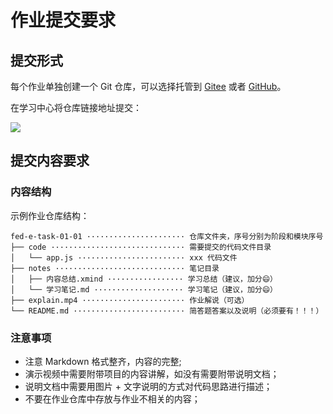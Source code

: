 # 作业提交要求

## 提交形式

每个作业单独创建一个 Git 仓库，可以选择托管到 [Gitee](https://gitee.com) 或者 [GitHub](https://github.com)。

在学习中心将仓库链接地址提交：

![](https://images.gitee.com/uploads/images/2020/0608/141842_73c77860_66159.png)

## 提交内容要求

### 内容结构

示例作业仓库结构：

```text
fed-e-task-01-01 ······················ 仓库文件夹，序号分别为阶段和模块序号
├── code ······························ 需要提交的代码文件目录
│   └── app.js ························ xxx 代码文件
├── notes ····························· 笔记目录
│   ├── 内容总结.xmind ················· 学习总结（建议，加分😄）
│   └── 学习笔记.md ···················· 学习笔记（建议，加分😄）
├── explain.mp4 ······················· 作业解说（可选）
└── README.md ························· 简答题答案以及说明（必须要有！！！）
```

### 注意事项

- 注意 Markdown 格式整齐，内容的完整;
- 演示视频中需要附带项目的内容讲解，如没有需要附带说明文档；
- 说明文档中需要用图片 + 文字说明的方式对代码思路进行描述；
- 不要在作业仓库中存放与作业不相关的内容；
